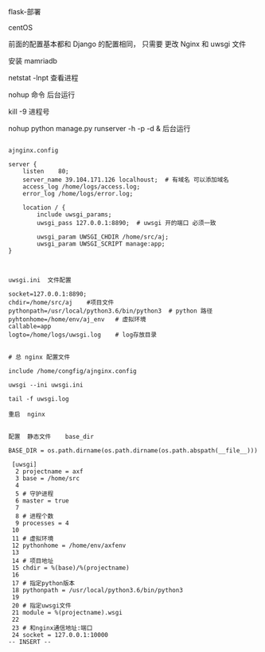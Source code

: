 flask-部署



centOS

前面的配置基本都和  Django  的配置相同， 只需要 更改 Nginx  和 uwsgi 文件



安装  mamriadb



netstat  -lnpt  查看进程



nohup 命令  后台运行



kill -9   进程号

nohup python manage.py runserver -h -p -d &  后台运行



```shell

ajnginx.config

server {
    listen    80;
    server_name 39.104.171.126 localhoust;  # 有域名 可以添加域名
    access_log /home/logs/access.log;
    error_log /home/logs/error.log;
    
    location / {
        include uwsgi_params;
        uwsgi_pass 127.0.0.1:8890;  # uwsgi 开的端口 必须一致
    
    	uwsgi_param UWSGI_CHDIR /home/src/aj;
    	uwsgi_param UWSGI_SCRIPT manage:app;
}



uwsgi.ini  文件配置

socket=127.0.0.1:8890;
chdir=/home/src/aj    #项目文件
pythonpath=/usr/local/python3.6/bin/python3  # python 路径
pyhtonhome=/home/env/aj_env   # 虚拟环境
callable=app
logto=/home/logs/uwsgi.log    # log存放目录


# 总 nginx 配置文件

include /home/congfig/ajnginx.config
```



```shell
uwsgi --ini uwsgi.ini

tail -f uwsgi.log

重启  nginx 


配置  静态文件    base_dir

BASE_DIR = os.path.dirname(os.path.dirname(os.path.abspath(__file__)))
```



```shell
 [uwsgi]
  2 projectname = axf
  3 base = /home/src
  4 
  5 # 守护进程
  6 master = true
  7 
  8 # 进程个数
  9 processes = 4
 10 
 11 # 虚拟环境
 12 pythonhome = /home/env/axfenv
 13 
 14 # 项目地址
 15 chdir = %(base)/%(projectname)
 16 
 17 # 指定python版本
 18 pythonpath = /usr/local/python3.6/bin/python3
 19 
 20 # 指定uwsgi文件
 21 module = %(projectname).wsgi
 22 
 23 # 和nginx通信地址:端口
 24 socket = 127.0.0.1:10000
-- INSERT --  
```





